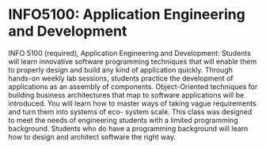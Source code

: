 # INFO5100: Application Engineering and Development

INFO 5100 (required), Application Engineering and Development: Students will learn innovative software programming techniques that will enable them to properly design and build any kind of application quickly. Through hands-on weekly lab sessions, students practice the development of applications as an assembly of components. Object-Oriented techniques for building business architectures that map to software applications will be introduced. You will learn how to master ways of taking vague requirements and turn them into systems of eco- system scale. This class was designed to meet the needs of engineering students with a limited programming background. Students who do have a programming background will learn how to design and architect software the right way.

